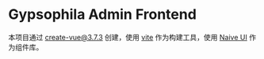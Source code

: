 # Gypsophila Admin Frontend

本项目通过 [create-vue@3.7.3](https://github.com/vuejs/create-vue) 创建，使用 [vite](https://cn.vitejs.dev/) 作为构建工具，使用 [Naive UI](https://www.naiveui.com/zh-CN/light) 作为组件库。
